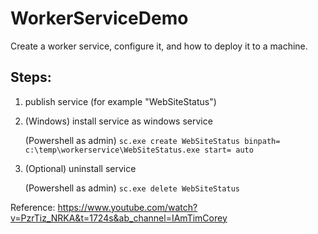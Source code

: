 # WorkerServiceDemo

Create a worker service, configure it, and how to deploy it to a machine.

## Steps:
1. publish service (for example "WebSiteStatus")
2. (Windows) install service as windows service 

   (Powershell as admin) `sc.exe create WebSiteStatus binpath= c:\temp\workerservice\WebSiteStatus.exe start= auto`

3. (Optional) uninstall service

    (Powershell as admin) `sc.exe delete WebSiteStatus`




Reference: https://www.youtube.com/watch?v=PzrTiz_NRKA&t=1724s&ab_channel=IAmTimCorey
